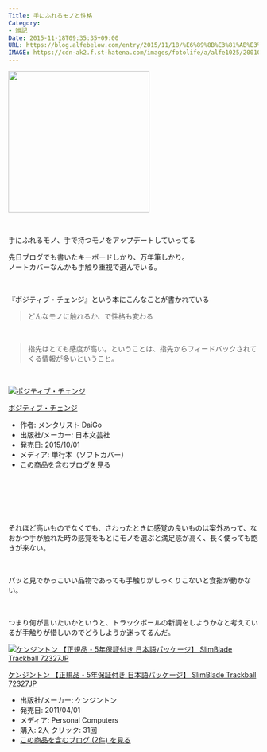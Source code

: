 ```yaml
---
Title: 手にふれるモノと性格
Category:
- 雑記
Date: 2015-11-18T09:35:35+09:00
URL: https://blog.alfebelow.com/entry/2015/11/18/%E6%89%8B%E3%81%AB%E3%81%B5%E3%82%8C%E3%82%8B%E3%83%A2%E3%83%8E%E3%81%A8%E6%80%A7%E6%A0%BC
IMAGE: https://cdn-ak2.f.st-hatena.com/images/fotolife/a/alfe1025/20010324/20010324204300.jpg
---
```


<p><img class="magnifiable" src="https://cdn-ak2.f.st-hatena.com/images/fotolife/a/alfe1025/20010324/20010324204300.jpg" alt="" width="284" /></p>
<p> </p>
<p>手にふれるモノ、手で持つモノをアップデートしていってる</p>
<p>先日ブログでも書いたキーボードしかり、万年筆しかり。<br />ノートカバーなんかも手触り重視で選んでいる。</p>
<p> </p>
<p>『ポジティブ・チェンジ』という本にこんなことが書かれている</p>
<blockquote>
<p>どんなモノに触れるか、で性格も変わる</p>
</blockquote>
<p> </p>
<blockquote>
<p>指先はとても感度が高い。ということは、指先からフィードバックされてくる情報が多いということ。</p>
</blockquote>
<p> </p>
<div class="freezed">
<div class="hatena-asin-detail"><a href="http://www.amazon.co.jp/exec/obidos/ASIN/4537261277/ab1025-22/"><img class="hatena-asin-detail-image" title="ポジティブ・チェンジ" src="http://ecx.images-amazon.com/images/I/51r9UvrWu6L._SL160_.jpg" alt="ポジティブ・チェンジ" /></a>
<div class="hatena-asin-detail-info">
<p class="hatena-asin-detail-title"><a href="http://www.amazon.co.jp/exec/obidos/ASIN/4537261277/ab1025-22/">ポジティブ・チェンジ</a></p>
<ul>
<li><span class="hatena-asin-detail-label">作者:</span> メンタリスト DaiGo</li>
<li><span class="hatena-asin-detail-label">出版社/メーカー:</span> 日本文芸社</li>
<li><span class="hatena-asin-detail-label">発売日:</span> 2015/10/01</li>
<li><span class="hatena-asin-detail-label">メディア:</span> 単行本（ソフトカバー）</li>
<li><a href="http://d.hatena.ne.jp/asin/4537261277/ab1025-22" target="_blank">この商品を含むブログを見る</a></li>
</ul>
</div>
<div class="hatena-asin-detail-foot"> </div>
</div>
</div>
<p> </p>
<p> </p>
<p>それほど高いものでなくても、さわったときに感覚の良いものは案外あって、なおかつ手が触れた時の感覚をもとにモノを選ぶと満足感が高く、長く使っても飽きが来ない。</p>
<p> </p>
<p>パッと見でかっこいい品物であっても手触りがしっくりこないと食指が動かない。</p>
<p> </p>
<p>つまり何が言いたいかというと、トラックボールの新調をしようかなと考えているが手触りが惜しいのでどうしようか迷ってるんだ。</p>
<div class="freezed">
<div class="hatena-asin-detail"><a href="http://www.amazon.co.jp/exec/obidos/ASIN/B004QJYBAG/ab1025-22/"><img class="hatena-asin-detail-image" title="ケンジントン 【正規品・5年保証付き 日本語パッケージ】 SlimBlade Trackball 72327JP" src="http://ecx.images-amazon.com/images/I/417cjCS-BML._SL160_.jpg" alt="ケンジントン 【正規品・5年保証付き 日本語パッケージ】 SlimBlade Trackball 72327JP" /></a>
<div class="hatena-asin-detail-info">
<p class="hatena-asin-detail-title"><a href="http://www.amazon.co.jp/exec/obidos/ASIN/B004QJYBAG/ab1025-22/">ケンジントン 【正規品・5年保証付き 日本語パッケージ】 SlimBlade Trackball 72327JP</a></p>
<ul>
<li><span class="hatena-asin-detail-label">出版社/メーカー:</span> ケンジントン</li>
<li><span class="hatena-asin-detail-label">発売日:</span> 2011/04/01</li>
<li><span class="hatena-asin-detail-label">メディア:</span> Personal Computers</li>
<li><span class="hatena-asin-detail-label">購入</span>: 2人 <span class="hatena-asin-detail-label">クリック</span>: 31回</li>
<li><a href="http://d.hatena.ne.jp/asin/B004QJYBAG/ab1025-22" target="_blank">この商品を含むブログ (2件) を見る</a></li>
</ul>
</div>
<div class="hatena-asin-detail-foot"> </div>
</div>
</div>
<p> </p>
